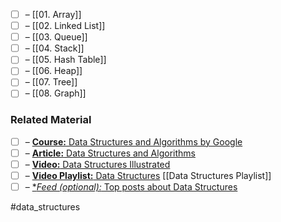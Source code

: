 - [ ] – [[01. Array]]
- [ ] – [[02. Linked List]]
- [ ] – [[03. Queue]]
- [ ] – [[04. Stack]]
- [ ] – [[05. Hash Table]]
- [ ] – [[06. Heap]]
- [ ] – [[07. Tree]]
- [ ] – [[08. Graph]]

### Related Material

- [ ] – [**Course:** Data Structures and Algorithms by Google](https://techdevguide.withgoogle.com/paths/data-structures-and-algorithms/)
- [ ] – [**Article:** Data Structures and Algorithms](https://www.javatpoint.com/data-structure-tutorial)
- [ ] – [**Video:** Data Structures Illustrated](https://www.youtube.com/watch?v=9rhT3P1MDHk&list=PLkZYeFmDuaN2-KUIv-mvbjfKszIGJ4FaY)
- [ ] – [**Video Playlist:** Data Structures](https://www.youtube.com/playlist?list=PLDV1Zeh2NRsB6SWUrDFW2RmDotAfPbeHu) [[Data Structures Playlist]]
- [ ] – [**Feed (*optional):** Top posts about Data Structures](https://app.daily.dev/tags/data-structures?ref=roadmapsh)

#data_structures